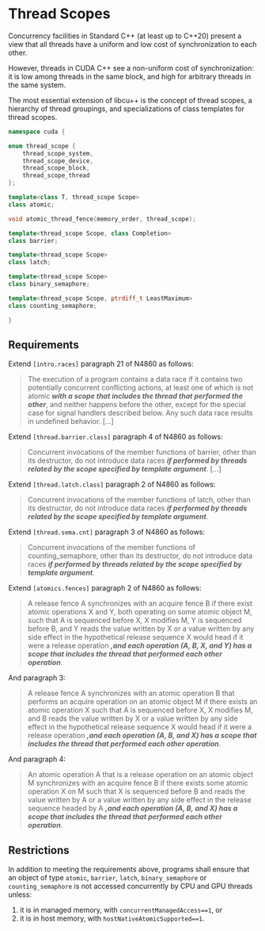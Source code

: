 # Thread Scopes

Concurrency facilities in Standard C++ (at least up to C++20) present a view that all threads have a uniform and low cost of synchronization to each other.

However, threads in CUDA C++ see a non-uniform cost of synchronization: it is low among threads in the same block, and high for arbitrary threads in the same system.

The most essential extension of libcu++ is the concept of thread scopes, a hierarchy of thread groupings, and specializations of class templates for thread scopes.

```c++
namespace cuda {

enum thread_scope {
    thread_scope_system,
    thread_scope_device,
    thread_scope_block,
    thread_scope_thread
};

template<class T, thread_scope Scope>
class atomic;

void atomic_thread_fence(memory_order, thread_scope);

template<thread_scope Scope, class Completion>
class barrier;

template<thread_scope Scope>
class latch;

template<thread_scope Scope>
class binary_semaphore;

template<thread_scope Scope, ptrdiff_t LeastMaximum>
class counting_semaphore;

}
```

## Requirements

Extend `[intro.races]` paragraph 21 of N4860 as follows:

> The execution of a program contains a data race if it contains two potentially concurrent conflicting actions, at least one of which is not atomic ***with a scope that includes the thread that performed the other***, and neither happens before the other, except for the special case for signal handlers described below. Any such data race results in undefined behavior. [...]

Extend `[thread.barrier.class]` paragraph 4 of N4860 as follows:

> Concurrent invocations of the member functions of barrier, other than its destructor, do not introduce data races ***if performed by threads related by the scope specified by template argument***. [...]

Extend `[thread.latch.class]` paragraph 2 of N4860 as follows:

> Concurrent invocations of the member functions of latch, other than its destructor, do not introduce data races ***if performed by threads related by the scope specified by template argument***.

Extend `[thread.sema.cnt]` paragraph 3 of N4860 as follows:

> Concurrent invocations of the member functions of counting_semaphore, other than its destructor, do not introduce data races ***if performed by threads related by the scope specified by template argument***.

Extend `[atomics.fences]` paragraph 2 of N4860 as follows:

> A release fence A synchronizes with an acquire fence B if there exist atomic operations X and Y, both operating on some atomic object M, such that A is sequenced before X, X modifies M, Y is sequenced before B, and Y reads the value written by X or a value written by any side effect in the hypothetical release sequence X would head if it were a release operation ***,and each operation (A, B, X, and Y) has a scope that includes the thread that performed each other operation***.

And paragraph 3:

> A release fence A synchronizes with an atomic operation B that performs an acquire operation on an atomic object M if there exists an atomic operation X such that A is sequenced before X, X modifies M, and B reads the value written by X or a value written by any side effect in the hypothetical release sequence X would head if it were a release operation ***,and each operation (A, B, and X) has a scope that includes the thread that performed each other operation***.

And paragraph 4:

> An atomic operation A that is a release operation on an atomic object M synchronizes with an acquire fence B if there exists some atomic operation X on M such that X is sequenced before B and reads the value written by A or a value written by any side effect in the release sequence headed by A ***,and each operation (A, B, and X) has a scope that includes the thread that performed each other operation***.

## Restrictions

In addition to meeting the requirements above, programs shall ensure that an object of type `atomic`, `barrier`, `latch`, `binary_semaphore` or `counting_semaphore` is not accessed concurrently by CPU and GPU threads unless:
  1. it is in managed memory, with `concurrentManagedAccess==1`, or
  2. it is in host memory, with `hostNativeAtomicSupported==1`.
